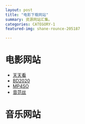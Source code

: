 ```yaml
---
layout: post
title: "电影下载网站"
summary: 资源网站汇集。
categories: CATEGORY-1
featured-img: shane-rounce-205187

---
```


# 电影网站

  - [天天看](https://www.tiantk.net/)
  - [BD2020](https://www.bd2020.com/)
  - [MP4SO](https://www.dbmp4.com/)
  - [音范丝](https://www.yinfans.net/ "精选4K蓝光原盘下载")

# 音乐网站
